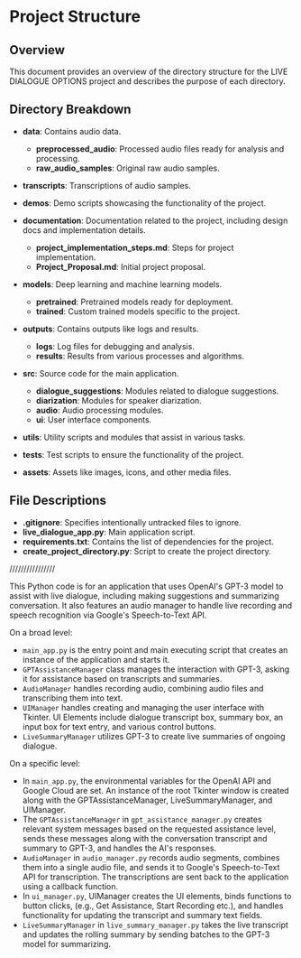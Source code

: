 # Project Structure

## Overview

This document provides an overview of the directory structure for the LIVE DIALOGUE OPTIONS project and describes the purpose of each directory.

## Directory Breakdown

- **data**: Contains audio data.
  - **preprocessed_audio**: Processed audio files ready for analysis and processing.
  - **raw_audio_samples**: Original raw audio samples.

- **transcripts**: Transcriptions of audio samples.

- **demos**: Demo scripts showcasing the functionality of the project.

- **documentation**: Documentation related to the project, including design docs and implementation details.
  - **project_implementation_steps.md**: Steps for project implementation.
  - **Project_Proposal.md**: Initial project proposal.

- **models**: Deep learning and machine learning models.
  - **pretrained**: Pretrained models ready for deployment.
  - **trained**: Custom trained models specific to the project.

- **outputs**: Contains outputs like logs and results.
  - **logs**: Log files for debugging and analysis.
  - **results**: Results from various processes and algorithms.

- **src**: Source code for the main application.
  - **dialogue_suggestions**: Modules related to dialogue suggestions.
  - **diarization**: Modules for speaker diarization.
  - **audio**: Audio processing modules.
  - **ui**: User interface components.

- **utils**: Utility scripts and modules that assist in various tasks.

- **tests**: Test scripts to ensure the functionality of the project.

- **assets**: Assets like images, icons, and other media files.

## File Descriptions

- **.gitignore**: Specifies intentionally untracked files to ignore.
- **live_dialogue_app.py**: Main application script.
- **requirements.txt**: Contains the list of dependencies for the project.
- **create_project_directory.py**: Script to create the project directory.


 ////////////////

 This Python code is for an application that uses OpenAI's GPT-3 model to assist with live dialogue, including making suggestions and summarizing conversation. It also features an audio manager to handle live recording and speech recognition via Google's Speech-to-Text API.

On a broad level:

- `main_app.py` is the entry point and main executing script that creates an instance of the application and starts it.
- `GPTAssistanceManager` class manages the interaction with GPT-3, asking it for assistance based on transcripts and summaries.
- `AudioManager` handles recording audio, combining audio files and transcribing them into text.
- `UIManager` handles creating and managing the user interface with Tkinter. UI Elements include dialogue transcript box, summary box, an input box for text entry, and various control buttons.
- `LiveSummaryManager` utilizes GPT-3 to create live summaries of ongoing dialogue.

On a specific level:

- In `main_app.py`, the environmental variables for the OpenAI API and Google Cloud are set. An instance of the root Tkinter window is created along with the GPTAssistanceManager, LiveSummaryManager, and UIManager.
- The `GPTAssistanceManager` in `gpt_assistance_manager.py` creates relevant system messages based on the requested assistance level, sends these messages along with the conversation transcript and summary to GPT-3, and handles the AI's responses.
- `AudioManager` in `audio_manager.py` records audio segments, combines them into a single audio file, and sends it to Google's Speech-to-Text API for transcription. The transcriptions are sent back to the application using a callback function.
- In `ui_manager.py`, UIManager creates the UI elements, binds functions to button clicks, (e.g., Get Assistance, Start Recording etc.), and handles functionality for updating the transcript and summary text fields.
- `LiveSummaryManager` in `live_summary_manager.py` takes the live transcript and updates the rolling summary by sending batches to the GPT-3 model for summarizing.
